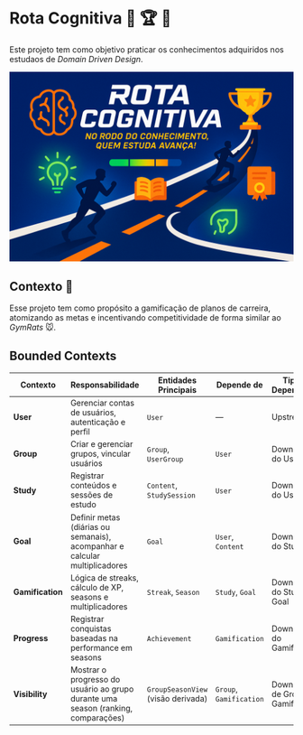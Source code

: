 
# Rota Cognitiva :brain: :trophy: :checkered_flag:
Este projeto tem como objetivo praticar os conhecimentos adquiridos nos estudaos de *Domain Driven Design*. 

![Rota Cognitiva](extras/image.png)

## Contexto :memo:
Esse projeto tem como propósito a gamificação de planos de carreira, atomizando as metas e incentivando competitividade de forma similar ao *GymRats* 🐭.

## Bounded Contexts

| **Contexto**     | **Responsabilidade**                                                              | **Entidades Principais**           | **Depende de**          | **Tipo de Dependência**            |
| ---------------- | --------------------------------------------------------------------------------- | ---------------------------------- | ----------------------- | ---------------------------------- |
| **User**         | Gerenciar contas de usuários, autenticação e perfil                               | `User`                             | —                       | Upstream                           |
| **Group**        | Criar e gerenciar grupos, vincular usuários                                       | `Group`, `UserGroup`               | `User`                  | Downstream do User                 |
| **Study**        | Registrar conteúdos e sessões de estudo                                           | `Content`, `StudySession`          | `User`                  | Downstream do User                 |
| **Goal**         | Definir metas (diárias ou semanais), acompanhar e calcular multiplicadores        | `Goal`                             | `User`, `Content`       | Downstream do Study                |
| **Gamification** | Lógica de streaks, cálculo de XP, seasons e multiplicadores                       | `Streak`, `Season`                 | `Study`, `Goal`         | Downstream do Study e Goal         |
| **Progress**     | Registrar conquistas baseadas na performance em seasons                           | `Achievement`                      | `Gamification`          | Downstream do Gamification         |
| **Visibility**   | Mostrar o progresso do usuário ao grupo durante uma season (ranking, comparações) | `GroupSeasonView` (visão derivada) | `Group`, `Gamification` | Downstream de Group e Gamification |


